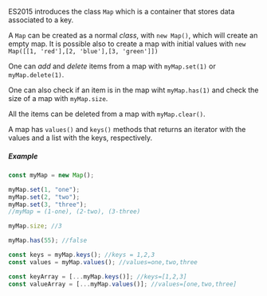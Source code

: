 ES2015 introduces the class `Map` which is a container that stores data associated to a key.

A `Map` can be created as a normal _class_, with `new Map()`, which will create an empty map. It is possible also to create a map with initial values with `new Map([[1, 'red'],[2, 'blue'],[3, 'green']])`

One can _add_ and _delete_ items from a map with `myMap.set(1)` or `myMap.delete(1)`.

One can also check if an item is in the map wiht `myMap.has(1)` and check the size of a map with `myMap.size`.

All the items can be deleted from a map with `myMap.clear()`.

A map has `values()` and `keys()` methods that returns an iterator with the values and a list with the keys, respectively.

##### Example

```javascript
const myMap = new Map();

myMap.set(1, "one");
myMap.set(2, "two");
myMap.set(3, "three");
//myMap = (1-one), (2-two), (3-three)

myMap.size; //3

myMap.has(55); //false

const keys = myMap.keys(); //keys = 1,2,3
const values = myMap.values(); //values=one,two,three

const keyArray = [...myMap.keys()]; //keys=[1,2,3]
const valueArray = [...myMap.values()]; //values=[one,two,three]
```
